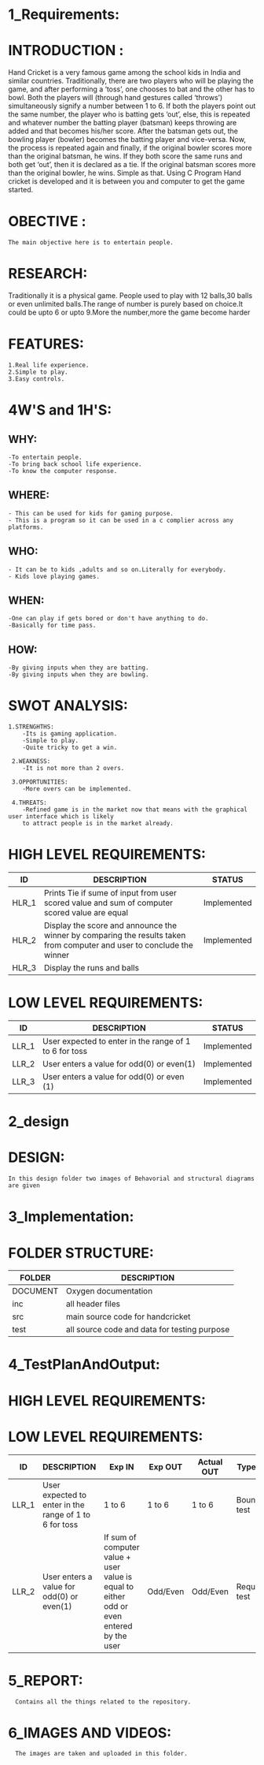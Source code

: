 
# 1_Requirements:

# INTRODUCTION :

   Hand Cricket is a very famous game among the school kids in India and similar countries. Traditionally, there are two players who will be playing the game, and after performing a ‘toss’, one chooses to bat and the other has to bowl. Both the players will (through hand gestures called ‘throws’) simultaneously signify a number between 1 to 6. If both the players point out the same number, the player who is batting gets ‘out’, else, this is repeated and whatever number the batting player (batsman) keeps throwing are added and that becomes his/her score.
     After the batsman gets out, the bowling player (bowler) becomes the batting player and vice-versa. Now, the process is repeated again and finally, if the original bowler scores more than the original batsman, he wins. If they both score the same runs and both get ‘out’, then it is declared as a tie. If the original batsman scores more than the original bowler, he wins. Simple as that.
     Using C Program Hand cricket is developed and it is between you and computer to get the game started.

# OBECTIVE :

    The main objective here is to entertain people.
    
# RESEARCH:
       
   Traditionally it is a physical game. People used to play with 12 balls,30 balls or even unlimited balls.The range of number is purely based on choice.It could be upto 6 or upto 9.More the number,more the game become harder

# FEATURES:

    1.Real life experience.
    2.Simple to play.
    3.Easy controls.

# 4W'S and 1H'S:

## WHY:
    
    -To entertain people.
    -To bring back school life experience.
    -To know the computer response.
   
## WHERE:
   
    - This can be used for kids for gaming purpose.
    - This is a program so it can be used in a c complier across any platforms.

## WHO:  
   
    - It can be to kids ,adults and so on.Literally for everybody.
    - Kids love playing games.

## WHEN:
   
    -One can play if gets bored or don't have anything to do.
    -Basically for time pass.

## HOW:
   
    -By giving inputs when they are batting.
    -By giving inputs when they are bowling.
   
# SWOT ANALYSIS:

    1.STRENGHTHS:
        -Its is gaming application.
        -Simple to play.
        -Quite tricky to get a win.
  
     2.WEAKNESS:
        -It is not more than 2 overs.
  
     3.OPPORTUNITIES:  
        -More overs can be implemented.
  
     4.THREATS:
        -Refined game is in the market now that means with the graphical user interface which is likely
        to attract people is in the market already.
        
 # HIGH LEVEL REQUIREMENTS:

| ID    	| DESCRIPTION                                                                                                             	| STATUS      	|
|-------	|-------------------------------------------------------------------------------------------------------------------------	|-------------	|
| HLR_1 	| Prints Tie if sume of input from user scored value  and sum of computer scored value are equal                          	| Implemented 	|
| HLR_2 	| Display the score and announce the winner by comparing the results taken  from computer and user to conclude the winner 	| Implemented 	|
| HLR_3 	| Display the runs and balls 
            
            
            
 # LOW LEVEL REQUIREMENTS:
   
 | ID    	| DESCRIPTION                                            	| STATUS      	|
|-------	|--------------------------------------------------------	|-------------	|
| LLR_1 	| User expected to enter in the range of 1 to 6 for toss 	| Implemented 	|
| LLR_2 	| User enters a value for odd(0) or even(1)              	| Implemented 	|
| LLR_3 	| User enters a value for odd(0) or even (1)             	| Implemented 	|   

# 2_design  

# DESIGN:
    
    
    In this design folder two images of Behavorial and structural diagrams are given
  
  
# 3_Implementation: 

# FOLDER STRUCTURE:



| FOLDER   	| DESCRIPTION                                   	|
|----------	|-----------------------------------------------	|
| DOCUMENT 	| Oxygen documentation                          	|
| inc      	| all header files                              	|
| src      	| main source code for handcricket              	|
| test     	| all source code and data for testing purpose 	|
 
  
  
 # 4_TestPlanAndOutput: 



# HIGH LEVEL REQUIREMENTS:



 # LOW LEVEL REQUIREMENTS:
  
   
| ID    	| DESCRIPTION                                             	| Exp IN                                                                                    	| Exp OUT  	| Actual OUT 	| Type of test     	|
|-------	|---------------------------------------------------------	|-------------------------------------------------------------------------------------------	|----------	|------------	|------------------	|
| LLR_1 	| User expected to enter in the range  of 1 to 6 for toss 	| 1 to 6                                                                                    	| 1 to 6   	| 1 to 6   	| Boundary test    	|
| LLR_2 	| User enters a value for odd(0) or  even(1)              	| If sum of computer value + user value is equal to  either odd or even entered by the user 	| Odd/Even 	| Odd/Even   	| Requirement test 	|

# 5_REPORT:
      Contains all the things related to the repository.

# 6_IMAGES AND VIDEOS:
      The images are taken and uploaded in this folder.
